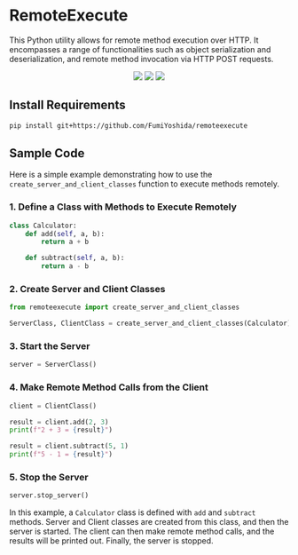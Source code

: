 
# RemoteExecute
This Python utility allows for remote method execution over HTTP. It encompasses a range of functionalities such as object serialization and deserialization, and remote method invocation via HTTP POST requests.
<p align="center">
 <img src="https://img.shields.io/badge/python-v3.9+-blue.svg">
 <img src="https://img.shields.io/badge/contributions-welcome-orange.svg">
 <a href="https://opensource.org/licenses/MIT">
  <img src="https://img.shields.io/badge/license-MIT-blue.svg">
 </a>
</p>

## Install Requirements
```bash
pip install git+https://github.com/FumiYoshida/remoteexecute
```

## Sample Code

Here is a simple example demonstrating how to use the `create_server_and_client_classes` function to execute methods remotely.

### 1. Define a Class with Methods to Execute Remotely

```python
class Calculator:
    def add(self, a, b):
        return a + b

    def subtract(self, a, b):
        return a - b
```

### 2. Create Server and Client Classes

```python
from remoteexecute import create_server_and_client_classes

ServerClass, ClientClass = create_server_and_client_classes(Calculator)
```

### 3. Start the Server

```python
server = ServerClass()
```

### 4. Make Remote Method Calls from the Client

```python
client = ClientClass()

result = client.add(2, 3)
print(f"2 + 3 = {result}")

result = client.subtract(5, 1)
print(f"5 - 1 = {result}")
```

### 5. Stop the Server

```python
server.stop_server()
```

In this example, a `Calculator` class is defined with `add` and `subtract` methods. Server and Client classes are created from this class, and then the server is started. The client can then make remote method calls, and the results will be printed out. Finally, the server is stopped.
